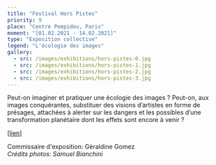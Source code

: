 ```yaml
---
title: "Festival Hors Pistes"
priority: 9
place: "Centre Pompidou, Paris"
moment: "[01.02.2021 - 14.02.2021]"
type: "Exposition collective"
legend: "L'écologie des images"
gallery:
  - src: /images/exhibitions/hors-pistes-0.jpg
  - src: /images/exhibitions/hors-pistes-1.jpg
  - src: /images/exhibitions/hors-pistes-2.jpg
  - src: /images/exhibitions/hors-pistes-3.jpg
---
```

Peut-on imaginer et pratiquer une écologie des images ? Peut-on, aux images conquérantes, substituer des visions d’artistes en forme de présages, attachées à alerter sur les dangers et les possibles d’une transformation planétaire dont les effets sont encore à venir ?

[[lien]](https://www.centrepompidou.fr/fr/programme/agenda/evenement/A7V4hcm)

Commissaire d'exposition: Gèraldine Gomez\
_Crédits photos: Samuel Bianchini_